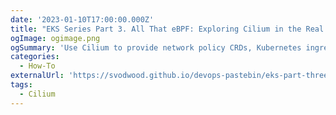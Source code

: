 ```yaml
---
date: '2023-01-10T17:00:00.000Z'
title: "EKS Series Part 3. All That eBPF: Exploring Cilium in the Real World"
ogImage: ogimage.png
ogSummary: 'Use Cilium to provide network policy CRDs, Kubernetes ingresses and services allowing control of the WAN traffic and server-to-server communications'
categories:
  - How-To
externalUrl: 'https://svodwood.github.io/devops-pastebin/eks-part-three-cilium-webstore/'
tags:
  - Cilium
---
```


